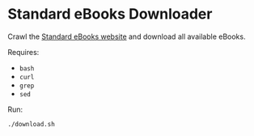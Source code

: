 # Standard eBooks Downloader

Crawl the [Standard eBooks website](standardebooks.org) and download all
available eBooks.

Requires:

- `bash`
- `curl`
- `grep`
- `sed`

Run:

```bash
./download.sh
```
